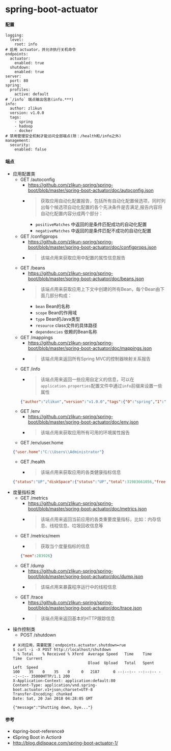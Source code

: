# spring-boot-actuator

#### 配置
```
logging:
  level:
    root: info
# 启用 actuator，并允许执行关机命令
endpoints:
  actuator:
    enabled: true
  shutdown:
    enabled: true
server:
  port: 80
spring:
  profiles:
    active: default
# `/info` 端点输出信息(info.***)
info:
  author: zlikun
  version: v1.0.0
  tags:
    - spring
    - hadoop
    - docker
# 禁用管理安全机制才能访问全部端点(除：/health和/info之外)
management:
  security:
    enabled: false
```

#### 端点
- 应用配置类
    - GET /autoconfig
        - <https://github.com/zlikun-spring/spring-boot/blob/master/spring-boot-actuator/doc/autoconfig.json>
        - > 获取应用自动化配置报告，包括所有自动化配置候选项，同时列出每个候选项自动化配置的各个先决条件是否满足,报告内容将自动化配置内容分成两个部分：
            - `positiveMatches` 中返回的是条件匹配成功的自动化配置
            - `negativeMatches` 中返回的是条件匹配不成功的自动化配置
    - GET /configprops
        - <https://github.com/zlikun-spring/spring-boot/blob/master/spring-boot-actuator/doc/configprops.json>
        - > 该端点用来获取应用中配置的属性信息报告
    - GET /beans
        - <https://github.com/zlikun-spring/spring-boot/blob/master/spring-boot-actuator/doc/beans.json>
        - > 该端点用来获取应用上下文中创建的所有Bean，每个Bean由下面几部分构成：
            - `bean` Bean的名称
            - `scope` Bean的作用域
            - `type` Bean的Java类型
            - `resource` class文件的具体路径
            - `dependencies` 依赖的Bean名称
    - GET /mappings
        - <https://github.com/zlikun-spring/spring-boot/blob/master/spring-boot-actuator/doc/mappings.json>
        - > 该端点用来返回所有Spring MVC的控制器映射关系报告
    - GET /info
        - > 该端点用来返回一些应用自定义的信息，可以在`application.properties`配置文件中通过`info`前缀来设置一些属性
        ```json
        {"author":"zlikun","version":"v1.0.0","tags":{"0":"spring","1":"hadoop","2":"docker"}}
        ```
    - GET /env
        - <https://github.com/zlikun-spring/spring-boot/blob/master/spring-boot-actuator/doc/env.json>
        - > 该端点用来获取应用所有可用的环境属性报告
    - GET /env/user.home
    ```json
    {"user.home":"C:\\Users\\Administrator"}
    ```
    - GET /health
        - > 该端点用来获取应用的各类健康指标信息
    ```json
    {"status":"UP","diskSpace":{"status":"UP","total":31983661056,"free":27655364608,"threshold":10485760}}
    ```
- 度量指标类
    - GET /metrics
        - <https://github.com/zlikun-spring/spring-boot/blob/master/spring-boot-actuator/doc/metrics.json>
        - > 该端点用来返回当前应用的各类重要度量指标，比如：内存信息、线程信息、垃圾回收信息等
    - GET /metrics/mem
        - > 获取当个度量指标的信息
        ```json
        {"mem":283926}
        ```
    - GET /dump
        - <https://github.com/zlikun-spring/spring-boot/blob/master/spring-boot-actuator/doc/dump.json>
        - > 该端点用来暴露程序运行中的线程信息
    - GET /trace
        - <https://github.com/zlikun-spring/spring-boot/blob/master/spring-boot-actuator/doc/trace.json>
        - > 该端点用来返回基本的HTTP跟踪信息
- 操作控制类
    - POST /shutdown
    ```
    # 关闭应用，需要配置：endpoints.actuator.shutdown=rue
    $ curl -i -X POST http://localhost/shutdown
      % Total    % Received % Xferd  Average Speed   Time    Time     Time  Current
                                     Dload  Upload   Total   Spent    Left  Speed
    100    35    0    35    0     0   2187      0 --:--:-- --:--:-- --:--:-- 35000HTTP/1.1 200
    X-Application-Context: application:default:80
    Content-Type: application/vnd.spring-boot.actuator.v1+json;charset=UTF-8
    Transfer-Encoding: chunked
    Date: Sat, 20 Jan 2018 04:28:05 GMT
    
    {"message":"Shutting down, bye..."}
    ```
    
#### 参考
- 《spring-boot-reference》
- 《Spring Boot in Action》
- <http://blog.didispace.com/spring-boot-actuator-1/>